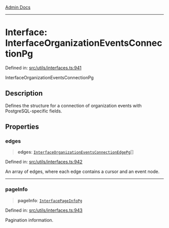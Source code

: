 [Admin Docs](/)

***

# Interface: InterfaceOrganizationEventsConnectionPg

Defined in: [src/utils/interfaces.ts:941](https://github.com/PalisadoesFoundation/talawa-admin/blob/main/src/utils/interfaces.ts#L941)

InterfaceOrganizationEventsConnectionPg

## Description

Defines the structure for a connection of organization events with PostgreSQL-specific fields.

## Properties

### edges

> **edges**: [`InterfaceOrganizationEventsConnectionEdgePg`](utils\interfaces\README\interfaces\InterfaceOrganizationEventsConnectionEdgePg.md)[]

Defined in: [src/utils/interfaces.ts:942](https://github.com/PalisadoesFoundation/talawa-admin/blob/main/src/utils/interfaces.ts#L942)

An array of edges, where each edge contains a cursor and an event node.

***

### pageInfo

> **pageInfo**: [`InterfacePageInfoPg`](utils\interfaces\README\interfaces\InterfacePageInfoPg.md)

Defined in: [src/utils/interfaces.ts:943](https://github.com/PalisadoesFoundation/talawa-admin/blob/main/src/utils/interfaces.ts#L943)

Pagination information.
